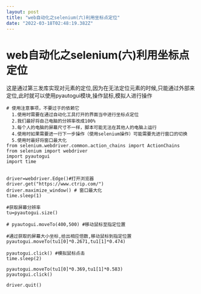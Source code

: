 ```yaml
---
layout: post
title: "web自动化之selenium(六)利用坐标点定位"
date: "2022-03-18T02:48:19.382Z"
---
```

web自动化之selenium(六)利用坐标点定位
=========================

这是通过第三发库实现对元素的定位,因为在无法定位元素的时候,只能通过外部来定位,此时就可以使用pyautogui模块,操作鼠标,模拟人进行操作

    # 使用注意事项，不要过于的依赖它
      1.使用时需要在通过自动化工具打开的界面当中进行坐标点定位
      2.我们最好将自己电脑的分辨率改成100%
      3.每个人的电脑的屏幕尺寸不一样，脚本可能无法在其他人的电脑上运行
      4.使用时如果需要进一行下一步操作（使用selenium操作）可能需要先进行窗口的切换
      5.使用时最好将窗口最大化
    from selenium.webdriver.common.action_chains import ActionChains
    from selenium import webdriver
    import pyautogui
    import time
    
    
    driver=webdriver.Edge()#打开浏览器
    driver.get("https://www.ctrip.com/")
    driver.maximize_window() # 窗口最大化
    time.sleep(1)
    
    #获取屏幕分辨率
    tu=pyautogui.size()
    
    # pyautogui.moveTo(400,500) #移动鼠标至指定位置
    
    #通过获取的屏幕大小坐标,给出相应倍数,移动鼠标到指定位置
    pyautogui.moveTo(tu1[0]*0.2671,tu1[1]*0.474)
    
    pyautogui.click() #模拟鼠标点击
    time.sleep(2)
    
    pyautogui.moveTo(tu1[0]*0.369,tu1[1]*0.583)
    pyautogui.click()
    
    driver.quit()